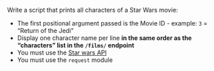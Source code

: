 Write a script that prints all characters of a Star Wars movie:

- The first positional argument passed is the Movie ID - example: `3` = “Return of the Jedi”
- Display one character name per line **in the same order as the “characters” list in the `/films/` endpoint**
- You must use the [Star wars API](https://intranet.alxswe.com/rltoken/gh_NaSUk9QlXHVoACFU-tg "Star wars API")
- You must use the `request` module


